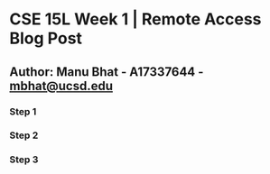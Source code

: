 # CSE 15L Week 1 | Remote Access Blog Post
## Author: Manu Bhat - A17337644 - mbhat@ucsd.edu

### Step 1

### Step 2

### Step 3
